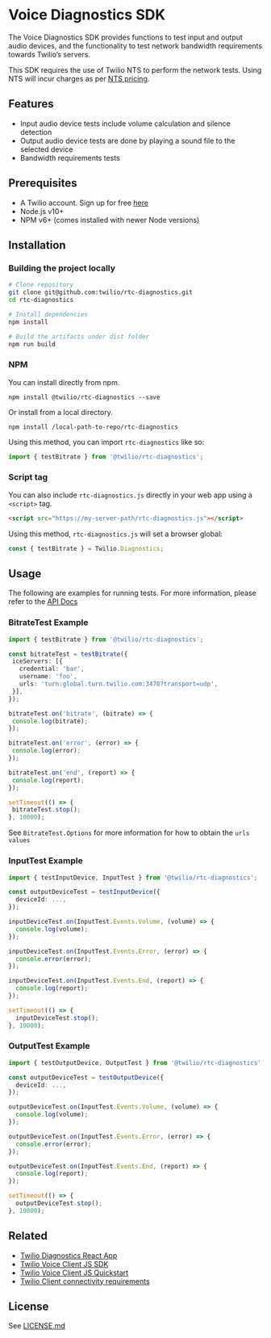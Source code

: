 # Voice Diagnostics SDK
The Voice Diagnostics SDK provides functions to test input and output audio devices, and the functionality to test network bandwidth requirements towards Twilio’s servers.

This SDK requires the use of Twilio NTS to perform the network tests. Using NTS will incur charges as per [NTS pricing](https://www.twilio.com/stun-turn/pricing).

## Features
* Input audio device tests include volume calculation and silence detection
* Output audio device tests are done by playing a sound file to the selected device
* Bandwidth requirements tests

## Prerequisites
* A Twilio account. Sign up for free [here](https://www.twilio.com/try-twilio)
* Node.js v10+
* NPM v6+ (comes installed with newer Node versions)

## Installation

### Building the project locally

```bash
# Clone repository
git clone git@github.com:twilio/rtc-diagnostics.git
cd rtc-diagnostics

# Install dependencies
npm install

# Build the artifacts under dist folder
npm run build
```

### NPM
You can install directly from npm.
```
npm install @twilio/rtc-diagnostics --save
```

Or install from a local directory.
```
npm install /local-path-to-repo/rtc-diagnostics
```

Using this method, you can import `rtc-diagnostics` like so:
```ts
import { testBitrate } from '@twilio/rtc-diagnostics';
```

### Script tag
You can also include `rtc-diagnostics.js` directly in your web app using a `<script>` tag.
 ```html
 <script src="https://my-server-path/rtc-diagnostics.js"></script>
 ```

 Using this method, `rtc-diagnostics.js` will set a browser global:
 ```ts
 const { testBitrate } = Twilio.Diagnostics;
 ```

## Usage
The following are examples for running tests. For more information, please refer to the [API Docs](https://twilio.github.io/rtc-diagnostics/globals.html)

### BitrateTest Example
```ts
import { testBitrate } from '@twilio/rtc-diagnostics';

const bitrateTest = testBitrate({
 iceServers: [{
   credential: 'bar',
   username: 'foo',
   urls: 'turn:global.turn.twilio.com:3478?transport=udp',
 }],
});

bitrateTest.on('bitrate', (bitrate) => {
 console.log(bitrate);
});

bitrateTest.on('error', (error) => {
 console.log(error);
});

bitrateTest.on('end', (report) => {
 console.log(report);
});

setTimeout(() => {
 bitrateTest.stop();
}, 10000);
```
See `BitrateTest.Options` for more information for how to obtain the `urls values`

### InputTest Example
```ts
import { testInputDevice, InputTest } from '@twilio/rtc-diagnostics';

const outputDeviceTest = testInputDevice({
  deviceId: ...,
});

inputDeviceTest.on(InputTest.Events.Volume, (volume) => {
  console.log(volume);
});

inputDeviceTest.on(InputTest.Events.Error, (error) => {
  console.error(error);
});

inputDeviceTest.on(InputTest.Events.End, (report) => {
  console.log(report);
});

setTimeout(() => {
  inputDeviceTest.stop();
}, 10000);
```

### OutputTest Example
```ts
import { testOutputDevice, OutputTest } from '@twilio/rtc-diagnostics';

const outputDeviceTest = testOutputDevice({
  deviceId: ...,
});

outputDeviceTest.on(InputTest.Events.Volume, (volume) => {
  console.log(volume);
});

outputDeviceTest.on(InputTest.Events.Error, (error) => {
  console.error(error);
});

outputDeviceTest.on(InputTest.Events.End, (report) => {
  console.log(report);
});

setTimeout(() => {
  outputDeviceTest.stop();
}, 10000);
```

## Related
* [Twilio Diagnostics React App](https://github.com/twilio/rtc-diagnostics-react-app)
* [Twilio Voice Client JS SDK](https://github.com/twilio/twilio-client.js)
* [Twilio Voice Client JS Quickstart](https://github.com/TwilioDevEd/client-quickstart-js)
* [Twilio Client connectivity requirements](https://www.twilio.com/docs/voice/client/javascript/voice-client-js-and-mobile-sdks-network-connectivity-requirements)

## License
See [LICENSE.md](LICENSE.md)
